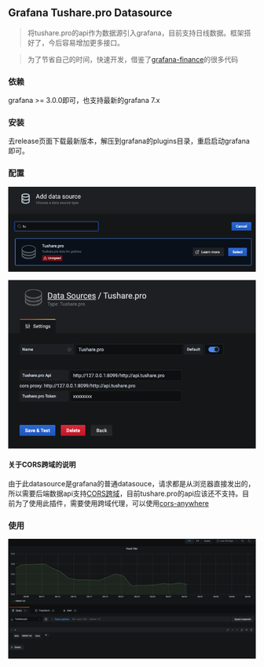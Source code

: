 ## Grafana Tushare.pro Datasource
> 将tushare.pro的api作为数据源引入grafana，目前支持日线数据。框架搭好了，今后容易增加更多接口。

> 为了节省自己的时间，快速开发，借鉴了[grafana-finance](https://github.com/ayoungprogrammer/grafana-finance)的很多代码

### 依赖
grafana >= 3.0.0即可，也支持最新的grafana 7.x

### 安装
去release页面下载最新版本，解压到grafana的plugins目录，重启启动grafana即可。

### 配置
![](https://raw.githubusercontent.com/tomjamescn/grafana-tusharepro/master/src/img/add-datasource-1.png)

![](https://raw.githubusercontent.com/tomjamescn/grafana-tusharepro/master/src/img/add-datasource-2.png)

#### 关于CORS跨域的说明
由于此datasource是grafana的普通datasouce，请求都是从浏览器直接发出的，所以需要后端数据api支持[CORS跨域](https://developer.mozilla.org/en-US/docs/Web/HTTP/CORS)，目前tushare.pro的api应该还不支持。目前为了使用此插件，需要使用跨域代理，可以使用[cors-anywhere](https://github.com/Rob--W/cors-anywhere)


### 使用
![](https://raw.githubusercontent.com/tomjamescn/grafana-tusharepro/master/src/img/query.png)
